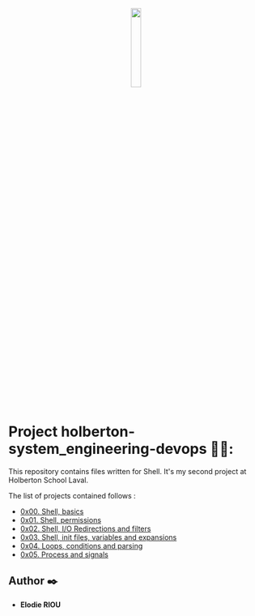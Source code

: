 <p align="center">
    <img width="20%" height="20%" src="https://blog.holbertonschool.com/wp-content/uploads/2020/04/unnamed-2.png"
</p>

# Project holberton-system_engineering-devops 👨‍🎓:

This repository contains files written for Shell. It's my second project at Holberton School Laval. 

The list of projects contained follows :

* [0x00. Shell, basics](./0x00-shell_basics)
* [0x01. Shell, permissions](./0x01-shell_permissions)
* [0x02. Shell, I/O Redirections and filters](./0x02-shell_redirections)
* [0x03. Shell, init files, variables and expansions](./0x03-shell_variables_expansions)
* [0x04. Loops, conditions and parsing](./0x04-loops_conditions_and_parsing)
* [0x05. Process and signals](./0x05-processes_and_signals)

## Author :black_nib:

* __Elodie RIOU__
